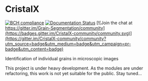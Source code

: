 # CristalX

[![BCH  compliance](https://bettercodehub.com/edge/badge/CsatiZoltan/CristalX?branch=master)](https://bettercodehub.com/) [![Documentation Status](https://readthedocs.org/projects/cristalx/badge/?version=latest)](https://cristalx.readthedocs.io/en/latest/?badge=latest)
[![Join the chat at https://gitter.im/Grain-Segmentation/community](https://badges.gitter.im/CristalX-community/community.svg)](https://gitter.im/CristalX-community/community?utm_source=badge&utm_medium=badge&utm_campaign=pr-badge&utm_content=badge)

Identification of individual grains in microscopic images



This project is under heavy development. As the modules are under refactoring, this work is not yet suitable for the public. Stay tuned...
